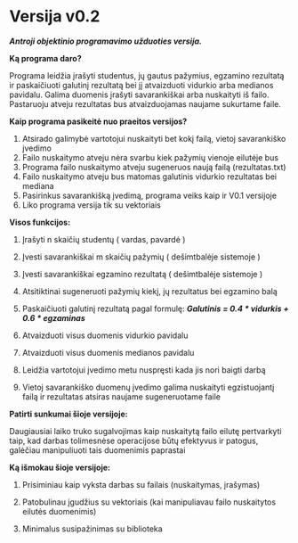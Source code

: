 # Versija v0.2
***Antroji objektinio programavimo užduoties versija.***

**Ką programa daro?**

Programa leidžia įrašyti studentus, jų gautus pažymius, egzamino rezultatą ir paskaičiuoti galutinį rezultatą bei jį atvaizduoti vidurkio arba medianos pavidalu. Galima duomenis įrašyti savarankiškai arba nuskaityti iš failo. Pastaruoju atveju rezultatas bus atvaizduojamas naujame sukurtame faile.

**Kaip programa pasikeitė nuo praeitos versijos?**

1) Atsirado galimybė vartotojui nuskaityti bet kokį failą, vietoj savarankiško įvedimo
2) Failo nuskaitymo atveju nėra svarbu kiek pažymių vienoje eilutėje bus
3) Programa failo nuskaitymo atveju sugeneruos naują failą (rezultatas.txt)
4) Failo nuskaitymo atveju bus matomas galutinis vidurkio rezultatas bei mediana
5) Pasirinkus savarankišką įvedimą, programa veiks kaip ir V0.1 versijoje
6) Liko programa versija tik su vektoriais

**Visos funkcijos:**

1) Įrašyti n skaičių studentų ( vardas, pavardė )

2) Įvesti savarankiškai m skaičių pažymių ( dešimtbalėje sistemoje )

3) Įvesti savarankiškai egzamino rezultatą ( dešimtbalėje sistemoje )

4) Atsitiktinai sugeneruoti pažymių kiekį, jų rezultatus bei egzamino balą

5) Paskaičiuoti galutinį rezultatą pagal formulę: ***Galutinis  = 0.4 * vidurkis + 0.6 * egzaminas***

5) Atvaizduoti visus duomenis vidurkio pavidalu

6) Atvaizduoti visus duomenis medianos pavidalu

7) Leidžia vartotojui įvedimo metu nuspręsti kada jis nori baigti darbą

8) Vietoj savarankiško duomenų įvedimo galima nuskaityti egzistuojantį failą ir rezultatas atsiras naujame            sugeneruotame faile 

**Patirti sunkumai šioje versijoje:**

Daugiausiai laiko truko sugalvojimas kaip nuskaitytą failo eilutę pertvarkyti taip, kad darbas tolimesnėse operacijose būtų efektyvus ir patogus, galėčiau manipuliuoti tais duomenimis paprastai

**Ką išmokau šioje versijoje:**

1) Prisiminiau kaip vyksta darbas su failais (nuskaitymas, įrašymas)

2) Patobulinau įgudžius su vektoriais (kai manipuliavau failo nuskaitytos eilutės duomenimis)

3) Minimalus susipažinimas su <chrono> biblioteka

